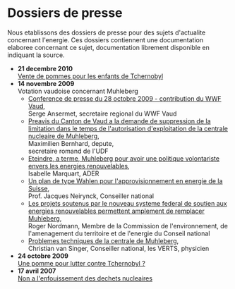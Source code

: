 # Dossiers de presse

Nous etablissons des dossiers de presse pour des sujets d'actualite concernant
l'energie. Ces dossiers contiennent une documentation elaboree concernant ce
sujet, documentation librement disponible en indiquant la source.

- **21 decembre 2010**  
  [Vente de pommes pour les enfants de Tchernobyl](content/pdf/dossiers/sdn_20101221_vente_de_pommes_tchernobyl.pdf)
- **14 novembre 2009**  
  Votation vaudoise concernant Muhleberg  
  - [Conference de presse du 28 octobre 2009 - contribution du WWF Vaud](content/pdf/dossiers/sdn_-_091114_-_mueleberg_ansermet.pdf),  
    Serge Ansermet, secretaire regional du WWF Vaud
  - [Preavis du Canton de Vaud a la demande de suppression de la limitation dans le temps de l'autorisation d'exploitation de la centrale nucleaire de Muhleberg](content/pdf/dossiers/sdn_-_091114_-_mueleberg_bernhard.pdf),  
    Maximilien Bernhard, depute,  
    secretaire romand de l'UDF
  - [Eteindre, a terme, Muhleberg pour avoir une politique volontariste envers les energies renouvelables](content/pdf/dossiers/sdn_-_091114_-_mueleberg_marquart.pdf),  
    Isabelle Marquart, ADER
  - [Un plan de type Wahlen pour l'approvisionnement en energie de la Suisse](content/pdf/dossiers/sdn_-_091114_-_mueleberg_neirynck.pdf),  
    Prof. Jacques Neirynck, Conseiller national
  - [Les projets soutenus par le nouveau systeme federal de soutien aux energies renouvelables permettent amplement de remplacer Muhleberg](content/pdf/dossiers/sdn_-_091114_-_mueleberg_nordmann.pdf),  
    Roger Nordmann, Membre de la Commission de l'environnement, de l'amenagement du territoire et de l'energie du Conseil national
  - [Problemes techniques de la centrale de Muhleberg](content/pdf/dossiers/sdn_-_091114_-_mueleberg_vansinger.pdf),  
Christian van Singer, Conseiller national, les VERTS, physicien
- **24 octobre 2009**  
  [Une pomme pour lutter contre Tchernobyl ?](content/pdf/dossiers/sdn_091024_vente_pommes.pdf)
- **17 avril 2007**  
  [Non a l'enfouissement des dechets nucleaires](content/pdf/dossiers/enfouissement.pdf)
